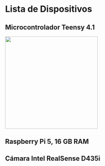 # Lista de Dispositivos

## Microcontrolador Teensy 4.1

<img src="......" width="300" height="300"/>

## Raspberry Pi 5, 16 GB RAM

## Cámara Intel RealSense D435i



